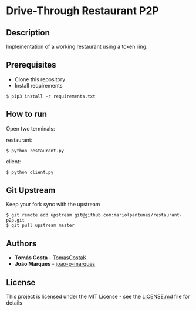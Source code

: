 # Drive-Through Restaurant P2P

## Description

Implementation of a working restaurant using a token ring.

## Prerequisites

* Clone this repository
* Install requirements
```console
$ pip3 install -r requirements.txt
```

## How to run
Open two terminals:

restaurant:
```console
$ python restaurant.py
```
client:
```console
$ python client.py
```

## Git Upstream

Keep your fork sync with the upstream

```console
$ git remote add upstream git@github.com:mariolpantunes/restaurant-p2p.git
$ git pull upstream master
```

## Authors

* **Tomás Costa** - [TomasCostaK](https://github.com/TomasCostaK)
* **João Marques** - [joao-p-marques](https://github.com/joao-p-marques)

## License

This project is licensed under the MIT License - see the [LICENSE.md](LICENSE.md) file for details
